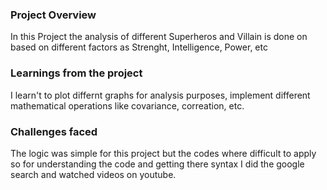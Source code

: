 ### Project Overview

 In this Project the analysis of different Superheros and Villain is done on based on different factors as Strenght, Intelligence, Power, etc


### Learnings from the project

 I learn't to plot differnt graphs for analysis purposes, implement different mathematical operations like covariance, correation, etc.


### Challenges faced

 The logic was simple for this project but the codes where difficult to apply so for understanding the code and getting there syntax I did the google search and watched videos on youtube.


